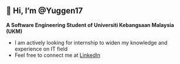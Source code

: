 **👋 Hi, I’m @Yuggen17**
-
**A Software Engineering Student of Universiti Kebangsaan Malaysia (UKM)**
- I am actively looking for internship to widen my knowledge and experience on IT field
- Feel free to connect me at [LinkedIn](https://www.linkedin.com/in/yuggenthiran-raventharan-6005bb23b/)
<!---
Yuggen17/Yuggen17 is a ✨ special ✨ repository because its `README.md` (this file) appears on your GitHub profile.
You can click the Preview link to take a look at your changes.
--->
